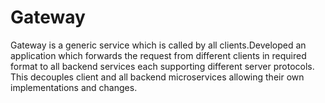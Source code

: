 # Gateway
Gateway is a generic service which is called by all clients.Developed an application which forwards the request
from different clients in required format to all backend services each supporting different server protocols. This
decouples client and all backend microservices allowing their own implementations and changes.

